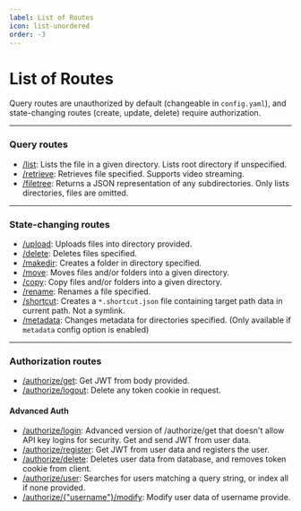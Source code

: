 ```yaml
---
label: List of Routes
icon: list-unordered
order: -3
---
```


# List of Routes

Query routes are unauthorized by default (changeable in `config.yaml`), and state-changing routes (create, update, delete) require authorization.

___
### Query routes

- [/list](/query/list): Lists the file in a given directory. Lists root directory if unspecified.
- [/retrieve](/query/retrieve): Retrieves file specified. Supports video streaming.
- [/filetree](/query/filetree): Returns a JSON representation of any subdirectories. Only lists directories, files are omitted.

___
### State-changing routes

- [/upload](/state-changing/upload): Uploads files into directory provided.
- [/delete](/state-changing/delete): Deletes files specified.
- [/makedir](/state-changing/makedir): Creates a folder in directory specified.
- [/move](/state-changing/move): Moves files and/or folders into a given directory.
- [/copy](/state-changing/copy): Copy files and/or folders into a given directory.
- [/rename](/state-changing/rename): Renames a file specified.
- [/shortcut](/state-changing/shortcut): Creates a `*.shortcut.json` file containing target path data in current path. Not a symlink.
- [/metadata](/state-changing/metadata): Changes metadata for directories specified. (Only available if `metadata` config option is enabled)

___
### Authorization routes
- [/authorize/get](/authorization/authorize-get): Get JWT from body provided.
- [/authorize/logout](/authorization/authorize-logout): Delete any token cookie in request.

#### Advanced Auth

- [/authorize/login](/authorization/advanced/authorize-login): Advanced version of /authorize/get that doesn't allow API key logins for security. Get and send JWT from user data.
- [/authorize/register](/authorization/advanced/authorize-register): Get JWT from user data and registers the user.
- [/authorize/delete](/authorization/advanced/authorize-delete): Deletes user data from database, and removes token cookie from client.
- [/authorize/user](/authorization/advanced-admin/authorize-user-query): Searches for users matching a query string, or index all if none provided.
- [/authorize/{"username"}/modify](/authorization/advanced-admin/authorize-user-modify): Modify user data of username provide.